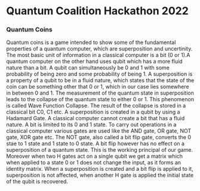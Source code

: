 # Quantum Coalition Hackathon 2022

### Quantum Coins
Quantum coins is a game intended to show some of the fundamental properties of a quantum computer, which are superposition and uncertinity. The most basic unit of information in a classical computer is a bit (0 or 1).A quantum computer on the other hand uses qubit which has a more fluid nature than a bit. A qubit can simultaneously be 0 and 1 with some probability of being zero and some probability of being 1. A superposition is a property of a qubit to be in a fluid nature, which states that the state of the coin can be something other that 0 or 1, which in our case lies somewhere in between 0 and 1. The measurement of the quantum state in superposition leads to the collapse of the quantum state to either 0 or 1. This phenomenon is called Wave Function Collapse. The result of the collapse is stored in a classical bit C0, C1 etc. A superposition is created in a qubit by using a Hadamard Gate. A classical computer cannot create a bit that has a fluid nature. A bit is limited to its 0 and 1 state. To carry out operations in a classical computer various gates are used like the AND gate, OR gate, NOT gate, XOR gate etc. The NOT gate, also called a bit flip gate, converts the 0 stae to 1 state and 1 state to 0 state. A bit flip however has no effect on a superposition of a quantum state. This is the working principal of our game. Moreover when two H gates act on a single qubit we get a matrix which when applied to a state 0 or 1 does not change the input, as it forms an identity matrix. When a superposition is created and a bit flip is applied to it, superposition is not affected, when another H gate is applied the initial state of the qubit is recovered.
